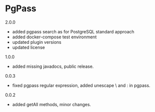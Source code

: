 # PgPass

2.0.0
  - added pgpass search as for PostgreSQL standard approach
  - added docker-compose test environment 
  - updated plugin versions
  - updated license

1.0.0
  - added missing javadocs, public release.

0.0.3
  - fixed pgpass regular expression, added unescape \ and : in pgpass.

0.0.2
  - added getAll methods, minor changes.

